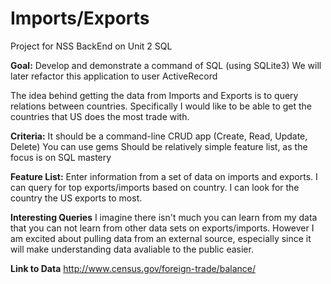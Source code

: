 Imports/Exports
==============

Project for NSS BackEnd on Unit 2 SQL


 **Goal:**
Develop and demonstrate a command of SQL (using SQLite3)
We will later refactor this application to user ActiveRecord


The idea behind getting the data from Imports and Exports is to query relations between countries. Specifically I would like to be able to get the countries that US does the most trade with.




**Criteria:**
It should be a command-line CRUD app (Create, Read, Update, Delete)
You can use gems
Should be relatively simple feature list, as the focus is on SQL mastery




**Feature List:**
Enter information from a set of data on imports and exports. 
I can query for top exports/imports based on country.
I can look for the country the US exports to most. 





**Interesting Queries**
I imagine there isn't much you can learn from my data that you can not learn from other data sets on exports/imports. However I am excited about pulling data from an external source, especially since it will make understanding data avaliable to the public easier. 





**Link to Data**
http://www.census.gov/foreign-trade/balance/





